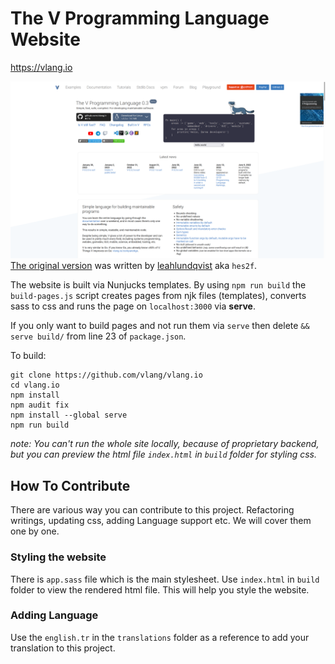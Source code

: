 # The V Programming Language Website

https://vlang.io

![Example](example.png)\
[The original version](https://github.com/hex2f/vlang.io) was written by [leahlundqvist](https://github.com/hex2f) aka ``hes2f``.

The website is built via Nunjucks templates. By using ``npm run build`` the ``build-pages.js`` script creates pages from njk files (templates), converts sass to css and runs the page on ``localhost:3000`` via **serve**.

If you only want to build pages and not run them via ``serve`` then delete ``&& serve build/`` from line 23 of ``package.json``.

To build:
```
git clone https://github.com/vlang/vlang.io
cd vlang.io
npm install
npm audit fix
npm install --global serve
npm run build
```

*note: You can't run the whole site locally, because of proprietary backend, but you can preview the html file `index.html` in ``build`` folder for styling css.*

## How To Contribute

There are various way you can contribute to this project. Refactoring writings, updating css, adding Language support etc. We will cover them one by one.

### Styling the website

There is `app.sass` file which is the main stylesheet. Use `index.html` in ``build`` folder to view the rendered html file. This will help you style the website.

### Adding Language

Use the `english.tr` in the ``translations`` folder as a reference to add your translation to this project.
